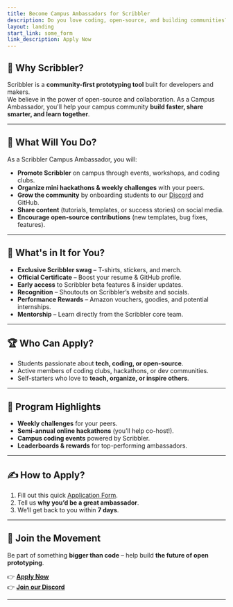 ```yaml
---
title: Become Campus Ambassadors for Scribbler
description: Do you love coding, open-source, and building communities?  Join Scribbler’s Campus Ambassador Program and become the face of Scribbler at your college!
layout: landing
start_link: some_form
link_description: Apply Now
---
```




## 🚀 Why Scribbler?

Scribbler is a **community-first prototyping tool** built for developers and makers.  
We believe in the power of open-source and collaboration. As a Campus Ambassador, you'll help your campus community **build faster, share smarter, and learn together**.

---

## 🎯 What Will You Do?

As a Scribbler Campus Ambassador, you will:

- **Promote Scribbler** on campus through events, workshops, and coding clubs.
- **Organize mini hackathons & weekly challenges** with your peers.
- **Grow the community** by onboarding students to our [Discord](#) and GitHub.
- **Share content** (tutorials, templates, or success stories) on social media.
- **Encourage open-source contributions** (new templates, bug fixes, features).

---

## 🎁 What's in It for You?

- **Exclusive Scribbler swag** – T-shirts, stickers, and merch.
- **Official Certificate** – Boost your resume & GitHub profile.
- **Early access** to Scribbler beta features & insider updates.
- **Recognition** – Shoutouts on Scribbler’s website and socials.
- **Performance Rewards** – Amazon vouchers, goodies, and potential internships.
- **Mentorship** – Learn directly from the Scribbler core team.

---

## 🏆 Who Can Apply?

- Students passionate about **tech, coding, or open-source**.
- Active members of coding clubs, hackathons, or dev communities.
- Self-starters who love to **teach, organize, or inspire others**.

---

## 📅 Program Highlights

- **Weekly challenges** for your peers.
- **Semi-annual online hackathons** (you’ll help co-host!).
- **Campus coding events** powered by Scribbler.
- **Leaderboards & rewards** for top-performing ambassadors.

---

## ✍️ How to Apply?

1. Fill out this quick [Application Form](#).
2. Tell us **why you’d be a great ambassador**.
3. We’ll get back to you within **7 days**.

---

## 💬 Join the Movement

Be part of something **bigger than code** – help build **the future of open prototyping**.

👉 **[Apply Now](#)**  
👉 **[Join our Discord](#)**  

---

